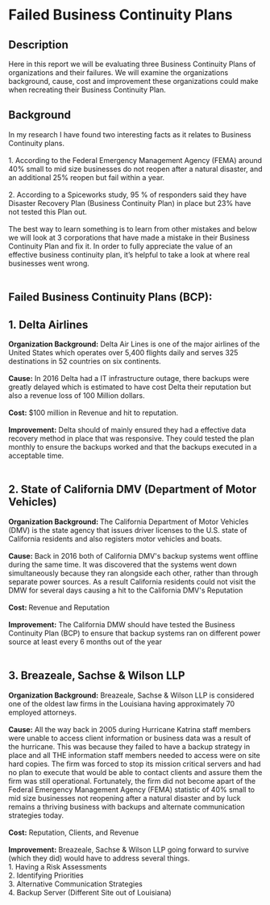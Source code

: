 <h1>Failed Business Continuity Plans </h1>
<h2>Description</h2>

Here in this report we will be evaluating three Business Continuity Plans of organizations and their failures. We will examine the organizations background, cause, cost and improvement these organizations could make when  recreating their Business Continuity Plan. 
 <br>



<h2>Background</h2>
In my research I have found two interesting facts as it relates to Business Continuity plans. <br><br>
1. According to the Federal Emergency Management Agency (FEMA) around  40% small to mid size businesses do not reopen after a natural disaster, and an additional 25% reopen but fail within a year. <br><br>
2. According to a Spiceworks study, 95 % of responders said they have Disaster Recovery Plan (Business Continuity Plan) in place but 23% have not tested this Plan out. <br><br>
The best way to learn something is to learn from other mistakes and below we will look at 3 corporations that have made a mistake in their Business Continuity Plan and fix it. In order to fully appreciate the value of an effective business continuity plan, it’s helpful to take a look at where real businesses went wrong. <br>

<br />

<h2>Failed Business Continuity Plans (BCP):</h2>
<h2>1. Delta Airlines</h2>
<strong> Organization Background:</strong>  Delta Air Lines is one of the major airlines of the United States which operates over 5,400 flights daily and serves 325 destinations in 52 countries on six continents.<br> <br>
<strong> Cause:</strong>  In 2016 Delta had a IT infrastructure outage, there backups were greatly delayed which is estimated to have cost Delta their reputation but also a revenue loss of 100 Million dollars. <br> <br>
<strong> Cost:</strong>  $100 million in Revenue and hit to reputation.<br> <br>
<strong> Improvement:</strong>  Delta should of mainly ensured they had a effective data recovery method in place that was responsive. They could tested the plan monthly to ensure the backups worked and that the backups executed in a acceptable time. <br> <br>


<h2>2. State of California DMV (Department of Motor Vehicles) </h2>
<strong> Organization Background: </strong> The California Department of Motor Vehicles (DMV) is the state agency that issues driver licenses to the  U.S. state of California residents and also registers motor vehicles and boats.<br> <br>
<strong> Cause:</strong>  Back in 2016 both of California DMV's backup systems went offline during the same time. It was discovered that the systems went down simultaneously because they ran alongside each other, rather than through separate power sources. As a result California residents could not visit the DMW for several days causing a hit to the California DMV's Reputation <br> <br>
<strong> Cost: </strong> Revenue and Reputation <br> <br>
<strong> Improvement:</strong>  The California DMW should have tested the Business Continuity Plan (BCP) to ensure that backup systems ran on different power source at least every 6 months out of the year<br> <br>

<h2>3. Breazeale, Sachse & Wilson LLP</h2>
<strong> Organization Background:</strong>  Breazeale, Sachse & Wilson LLP is considered one of the oldest law firms in the Louisiana having approximately 70 employed attorneys.<br> <br>
<strong> Cause:</strong>  All the way back in 2005 during Hurricane Katrina staff members were unable to  access client information or business data was a result of the hurricane. This was because they failed to have a backup strategy in place and all THE information staff members needed to access were on site hard copies. The firm was forced to stop its mission critical servers and had no plan to execute that would be able to contact clients and assure them the firm was still operational. Fortunately, the firm did not become apart of the Federal Emergency Management Agency (FEMA) statistic of 40% small to mid size businesses not reopening after a natural disaster and by luck remains a thriving business with backups and alternate communication strategies today.<br> <br>
<strong> Cost:</strong>  Reputation, Clients, and Revenue  <br> <br>
<strong> Improvement:</strong>  Breazeale, Sachse & Wilson LLP going forward to survive (which they did) would have to address several things. <br>
1. Having a Risk Assessments <br> 
2. Identifying Priorities <br> 
3. Alternative Communication Strategies  <br> 
4. Backup Server (Different Site out of Louisiana) <br> <br>

